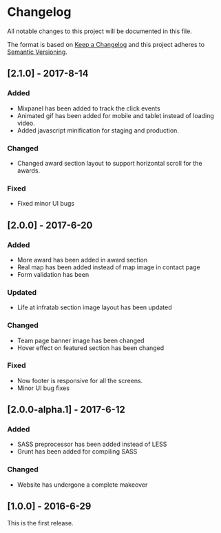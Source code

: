 # Changelog
All notable changes to this project will be documented in this file.

The format is based on [Keep a Changelog](http://keepachangelog.com/) and this project adheres to [Semantic Versioning](http://semver.org/).

## [2.1.0] - 2017-8-14
### Added
- Mixpanel has been added to track the click events
- Animated gif has been added for mobile and tablet instead of loading video.
- Added javascript minification for staging and production.

### Changed
- Changed award section layout to support horizontal scroll for the awards.

### Fixed
- Fixed minor UI bugs

## [2.0.0] - 2017-6-20
### Added
- More award has been added in award section
- Real map has been added instead of map image in contact page
- Form validation has been

### Updated
- Life at infratab section image layout has been updated

### Changed
- Team page banner image has been changed
- Hover effect on featured section has been changed

### Fixed
- Now footer is responsive for all the screens.
- Minor UI bug fixes


## [2.0.0-alpha.1] - 2017-6-12
### Added
- SASS preprocessor has been added instead of LESS
- Grunt has been added for compiling SASS

### Changed
- Website has undergone a complete makeover


## [1.0.0] - 2016-6-29
This is the first release.

